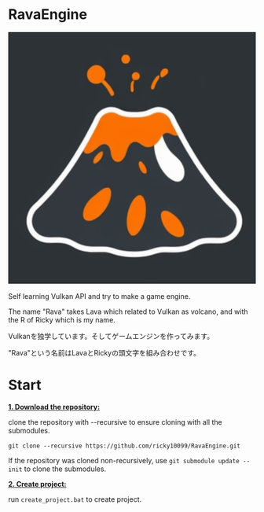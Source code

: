 # RavaEngine

<p align="center">
  <img width="512" height="512" src="https://github.com/ricky10099/RavaEngine/blob/main/Assets/Images/Rava.png">
</p>

Self learning Vulkan API and try to make a game engine.

The name "Rava" takes Lava which related to Vulkan as volcano, and with the R of Ricky which is my name.

Vulkanを独学しています。そしてゲームエンジンを作ってみます。

"Rava"という名前はLavaとRickyの頭文字を組み合わせです。

# Start
<ins>**1. Download the repository:**</ins>

clone the repository with --recursive to ensure cloning with all the submodules. 

```
git clone --recursive https://github.com/ricky10099/RavaEngine.git
```

If the repository was cloned non-recursively, use `git submodule update --init` to clone the submodules.

<ins>**2. Create project:**</ins>

run `create_project.bat` to create project.
